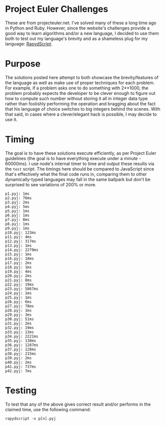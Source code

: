 # Project Euler Challenges
These are from projecteuler.net. I've solved many of these a long time ago in Python and Ruby. However, since the website's challenges provide a good way to learn algorithms and/or a new language, I decided to use them both to test out my language's brevity and as a shameless plug for my language: [RapydScript](https://github.com/atsepkov/RapydScript).

# Purpose
The solutions posted here attempt to both showcase the brevity/features of the language as well as make use of proper techniques for each problem. For example, if a problem asks one to do something with 2**1000, the problem probably expects the developer to be clever enough to figure out how to compute such number without storing it all in integer data type rather than foolishly performing the operation and bragging about the fact that his language of choice switches to big integers behind the scenes. With that said, in cases where a clever/elegant hack is possible, I may decide to use it.

# Timing
The goal is to have these solutions execute efficiently, as per Project Euler guidelines (the goal is to have everything execute under a minute - 60000ms). I use node's internal timer to time and output these results via the `test` script. The timings here should be compared to JavaScript since that's effectively what the final code runs in, comparing them to other dynamically-typed languages may fall in the same ballpark but don't be surprised to see variations of 200% or more.

	p1.pyj: 1ms
	p2.pyj: 76ms
	p3.pyj: 2ms
	p4.pyj: 5ms
	p5.pyj: 1ms
	p6.pyj: 1ms
	p7.pyj: 8ms
	p8.pyj: 1ms
	p9.pyj: 1ms
	p10.pyj: 123ms
	p11.pyj: 4ms
	p12.pyj: 317ms
	p13.pyj: 1ms
	p14.pyj: 2279ms
	p15.pyj: 1ms
	p16.pyj: 18ms
	p17.pyj: 2ms
	p18.pyj: 1ms
	p19.pyj: 4ms
	p20.pyj: 2ms
	p21.pyj: 8ms
	p22.pyj: 19ms
	p23.pyj: 5867ms
	p24.pyj: 1ms
	p25.pyj: 1ms
	p26.pyj: 6ms
	p27.pyj: 78ms
	p28.pyj: 1ms
	p29.pyj: 3ms
	p30.pyj: 51ms
	p31.pyj: 2ms
	p32.pyj: 19ms
	p33.pyj: 13ms
	p34.pyj: 2221ms
	p35.pyj: 138ms
	p36.pyj: 1287ms
	p37.pyj: 128ms
	p38.pyj: 215ms
	p39.pyj: 2ms
	p40.pyj: 2ms
	p41.pyj: 737ms
	p42.pyj: 7ms

# Testing
To test that any of the above gives correct result and/or performs in the claimed time, use
the following command:

	rapydscript -x p[n].pyj

